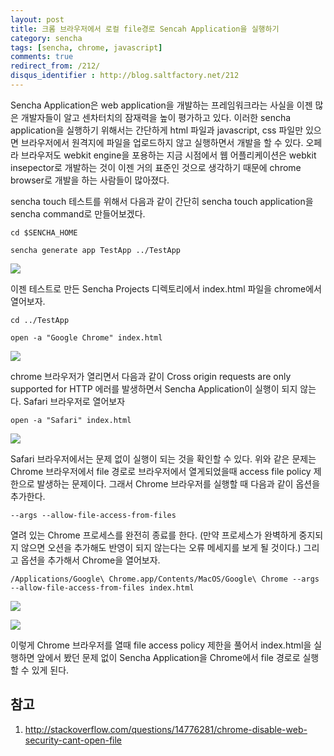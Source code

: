```yaml
---
layout: post
title: 크롬 브라우저에서 로컬 file경로 Sencah Application을 실행하기
category: sencha
tags: [sencha, chrome, javascript]
comments: true
redirect_from: /212/
disqus_identifier : http://blog.saltfactory.net/212
---
```


Sencha Application은 web application을 개발하는 프레임워크라는 사실을 이젠 많은 개발자들이 알고 센차터치의 잠재력을 높이 평가하고 있다. 이러한 sencha application을 실행하기 위해서는 간단하게 html 파일과 javascript, css 파일만 있으면 브라우저에서 원격지에 파일을 업로드하지 않고 실행하면서 개발을 할 수 있다. 오페라 브라우저도 webkit engine을 포용하는 지금 시점에서 웹 어플리케이션은 webkit insepector로 개발하는 것이 이젠 거의 표준인 것으로 생각하기 때문에 chrome browser로 개발을 하는 사람들이 많아졌다.

<!--more-->

sencha touch 테스트를 위해서 다음과 같이 간단히 sencha touch application을 sencha command로 만들어보겠다.

```
cd $SENCHA_HOME
```

```
sencha generate app TestApp ../TestApp
```

![](http://blog.hibrainapps.net/saltfactory/images/04baefae-3edc-4377-b448-746dcd28ecd4)

이젠 테스트로 만든 Sencha Projects 디렉토리에서 index.html 파일을 chrome에서 열어보자.

```
cd ../TestApp
```

```
open -a "Google Chrome" index.html
```

![](http://blog.hibrainapps.net/saltfactory/images/190afcad-2447-4b65-bd17-489c6965a02f)

chrome 브라우저가 열리면서 다음과 같이 Cross origin requests are only supported for HTTP 에러를 발생하면서 Sencha Application이 실행이 되지 않는다. Safari 브라우저로 열어보자

```
open -a "Safari" index.html
```

![](http://blog.hibrainapps.net/saltfactory/images/448f4d7d-b7ce-4516-973e-08de24f2ab64)

Safari 브라우저에서는 문제 없이 실행이 되는 것을 확인할 수 있다. 위와 같은 문제는 Chrome 브라우저에서 file 경로로 브라우저에서 열게되었을때 access file policy 제한으로 발생하는 문제이다. 그래서 Chrome 브라우저를 실행할 때 다음과 같이 옵션을 추가한다.

```
--args --allow-file-access-from-files
```

열려 있는 Chrome 프로세스를 완전히 종료를 한다. (만약 프로세스가 완벽하게 중지되지 않으면 오션을 추가해도 반영이 되지 않는다는 오류 메세지를 보게 될 것이다.) 그리고 옵션을 추가해서 Chrome을 열어보자.

```
/Applications/Google\ Chrome.app/Contents/MacOS/Google\ Chrome --args --allow-file-access-from-files index.html
```

![](http://blog.hibrainapps.net/saltfactory/images/dac7cb61-e780-45ff-b217-2ddbd69416cd)

![](http://blog.hibrainapps.net/saltfactory/images/1ac3ebf2-b235-4f6d-b6d8-0c702e6dd374)

이렇게 Chrome 브라우저를 열때 file access policy 제한을 풀어서 index.html을 실행하면 앞에서 봤던 문제 없이 Sencha Application을 Chrome에서 file 경로로 실행할 수 있게 된다.

## 참고

1. http://stackoverflow.com/questions/14776281/chrome-disable-web-security-cant-open-file

